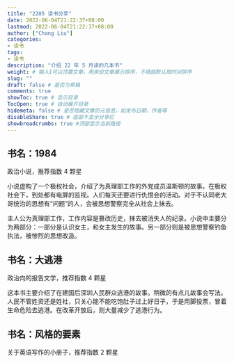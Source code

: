 ```yaml
---
title: "2205 读书分享"
date: 2022-06-04T21:22:37+08:00
lastmod: 2022-06-04T21:22:37+08:00
author: ["Chang Liu"]
categories: 
- 读书
tags: 
- 读书
description: "介绍 22 年 5 月读的几本书"
weight: # 输入1可以顶置文章，用来给文章展示排序，不填就默认按时间排序
slug: ""
draft: false # 是否为草稿
comments: true
showToc: true # 显示目录
TocOpen: true # 自动展开目录
hidemeta: false # 是否隐藏文章的元信息，如发布日期、作者等
disableShare: true # 底部不显示分享栏
showbreadcrumbs: true #顶部显示当前路径
---
```


## 书名：1984

政治小说，推荐指数 4 颗星

小说虚构了一个极权社会，介绍了为真理部工作的外党成员温斯顿的故事。在极权社会下，到处都有电屏的监视。人们每天还要进行仇恨会的活动。对于不认同老大哥统治的思想有“问题”的人，会被思想警察完全从社会上抹去。

主人公为真理部工作，工作内容是篡改历史，抹去被消失人的纪录。小说中主要分为两部分：一部分是认识女主，和女主发生的故事。另一部分则是被思想警察钓鱼执法，被惨烈的思想改造。

## 书名：大逃港

政治向的报告文学，推荐指数 4 颗星

这本书主要介绍了在建国后深圳人民群众逃港的故事。稍微的有点儿故事会写法。人民不管姓资还是姓社，只关心能不能吃饱肚子过上好日子，于是用脚投票，冒着生命危险去逃港。在改革开放后，则大量减少了逃港行为。

## 书名：风格的要素

关于英语写作的小册子，推荐指数 2 颗星